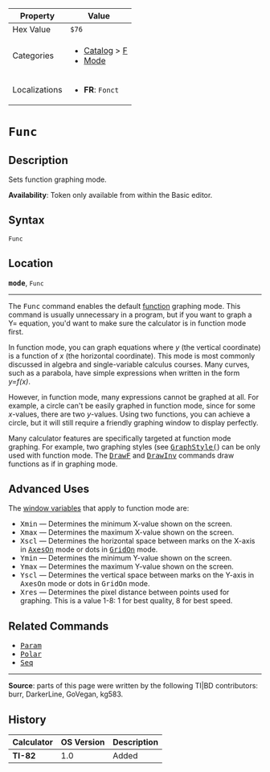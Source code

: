 | Property      | Value |
|---------------|-------|
| Hex Value     | `$76`|
| Categories    | <ul><li>[Catalog](<../categories/Catalog.md>) > [F](<../categories/Catalog.md#F>)</li><li>[Mode](<../categories/Mode.md>)</li></ul> |
| Localizations | <ul><li><b>FR</b>: `Fonct`</li></ul> |

# `Func`

## Description
Sets function graphing mode.


<b>Availability</b>: Token only available from within the Basic editor.

## Syntax
`Func`

## Location
<tt><kbd><b>mode</b></kbd></tt>, `Func`
<hr>

The <tt>Func</tt> command enables the default [function](graphing-mode#function) graphing mode. This command is usually unnecessary in a program, but if you want to graph a Y= equation, you'd want to make sure the calculator is in function mode first.

In function mode, you can graph equations where _y_ (the vertical coordinate) is a function of _x_ (the horizontal coordinate). This mode is most commonly discussed in algebra and single-variable calculus courses. Many curves, such as a parabola, have simple expressions when written in the form _y=f(x)_.

However, in function mode, many expressions cannot be graphed at all. For example, a circle can't be easily graphed in function mode, since for some _x_-values, there are two _y_-values. Using two functions, you can achieve a circle, but it will still require a friendly graphing window to display perfectly.

Many calculator features are specifically targeted at function mode graphing. For example, two graphing styles (see <tt><a href="GraphStyle(.md">GraphStyle(</a></tt>) can be only used with function mode. The <tt><a href="DrawF.md">DrawF</a></tt> and <tt><a href="DrawInv.md">DrawInv</a></tt> commands draw functions as if in graphing mode.

## Advanced Uses

The [window variables](system-variables#window) that apply to function mode are:

*   <tt>Xmin</tt> — Determines the minimum X-value shown on the screen.
*   <tt>Xmax</tt> — Determines the maximum X-value shown on the screen.
*   <tt>Xscl</tt> — Determines the horizontal space between marks on the X-axis in <tt><a href="AxesOn.md">AxesOn</a></tt> mode or dots in <tt><a href="GridOn.md">GridOn</a></tt> mode.
*   <tt>Ymin</tt> — Determines the minimum Y-value shown on the screen.
*   <tt>Ymax</tt> — Determines the maximum Y-value shown on the screen.
*   <tt>Yscl</tt> — Determines the vertical space between marks on the Y-axis in <tt>AxesOn</tt> mode or dots in <tt>GridOn</tt> mode.
*   <tt>Xres</tt> — Determines the pixel distance between points used for graphing. This is a value 1-8: 1 for best quality, 8 for best speed.

## Related Commands

*   <tt><a href="Param.md">Param</a></tt>
*   <tt><a href="Polar.md">Polar</a></tt>
*   <tt><a href="Seq.md">Seq</a></tt>

* * *

**Source**: parts of this page were written by the following TI|BD contributors: burr, DarkerLine, GoVegan, kg583.

## History
| Calculator | OS Version | Description |
|------------|------------|-------------|
| <b>TI-82</b> | 1.0 | Added |


